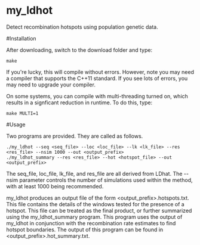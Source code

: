 my_ldhot
========

Detect recombination hotspots using population genetic data.

#Installation

After downloading, switch to the download folder and type:
```
make
```

If you're lucky, this will compile without errors. However, note you may need a compiler that supports the C++11 standard. If you see lots of errors, you may need to upgrade your compiler.

On some systems, you can compile with multi-threading turned on, which results in a signficant reduction in runtime. To do this, type:
```
make MULTI=1
```


#Usage

Two programs are provided. They are called as follows.

```
./my_ldhot --seq <seq_file> --loc <loc_file> --lk <lk_file> --res <res_file> --nsim 1000 --out <output_prefix>
./my_ldhot_summary --res <res_file> --hot <hotspot_file> --out <output_prefix>
```

The seq_file, loc_file, lk_file, and res_file are all derived from LDhat. The --nsim parameter controls the number of simulations used within the method, with at least 1000 being recommended.

my_ldhot produces an output file of the form \<output_prefix\>.hotspots.txt. This file contains the details of the windows tested for the presence of a hotspot. This file can be treated as the final product, or further summarized using the my_ldhot_summary program. This program uses the output of my_ldhot in conjunction with the recombination rate estimates to find hotspot boundaries. The output of this program can be found in \<output_prefix\>.hot_summary.txt.
